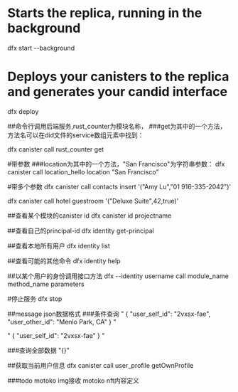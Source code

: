 

# Starts the replica, running in the background
dfx start --background

# Deploys your canisters to the replica and generates your candid interface
dfx deploy

##命令行调用后端服务,rust_counter为模块名称，
###get为其中的一个方法，方法名可以在did文件的service数组元素中找到：

dfx canister call rust_counter get

#带参数 
###location为其中的一个方法，"San Francisco"为字符串参数：
dfx canister call location_hello location "San Francisco"

#带多个参数
dfx canister call contacts insert '("Amy Lu","01 916-335-2042")'

dfx canister call hotel guestroom '("Deluxe Suite",42,true)'


##查看某个模块的canister id
dfx canister id projectname 

##查看自己的principal-id
dfx identity get-principal

##查看本地所有用户
dfx identity list

##查看可能的其他命令
dfx identity help

##以某个用户的身份调用接口方法
dfx --identity username call module_name method_name parameters


#停止服务
dfx stop

##message json数据格式
###条件查询
"
{
            \"user_self_id\": \"2vxsx-fae\",
            \"user_other_id\": \"Menlo Park, CA\"
  }
"

"
{
            \"user_self_id\": \"2vxsx-fae\"
              }
"

###查询全部数据
"{}"

##获取当前用户信息
dfx canister call user_profile getOwnProfile


###todo
motoko img接收
motoko nft内容定义

